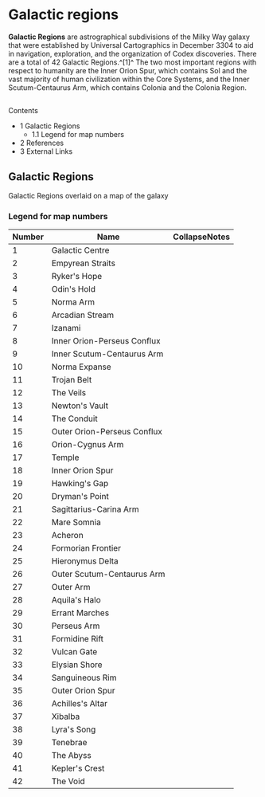 # Galactic regions
**Galactic Regions** are astrographical subdivisions of the Milky Way galaxy that were established by Universal Cartographics in December 3304 to aid in navigation, exploration, and the organization of Codex discoveries. There are a total of 42 Galactic Regions.^[1]^ The two most important regions with respect to humanity are the Inner Orion Spur, which contains Sol and the vast majority of human civilization within the Core Systems, and the Inner Scutum-Centaurus Arm, which contains Colonia and the Colonia Region.

## 

Contents

- 1 Galactic Regions
    - 1.1 Legend for map numbers
- 2 References
- 3 External Links

## Galactic Regions

Galactic Regions overlaid on a map of the galaxy

### Legend for map numbers

| Number | Name | CollapseNotes |
| --- | --- | --- |
| 1 | Galactic Centre |  |
| 2 | Empyrean Straits |  |
| 3 | Ryker's Hope |  |
| 4 | Odin's Hold |  |
| 5 | Norma Arm |  |
| 6 | Arcadian Stream |  |
| 7 | Izanami |  |
| 8 | Inner Orion-Perseus Conflux |  |
| 9 | Inner Scutum-Centaurus Arm |  |
| 10 | Norma Expanse |  |
| 11 | Trojan Belt |  |
| 12 | The Veils |  |
| 13 | Newton's Vault |  |
| 14 | The Conduit |  |
| 15 | Outer Orion-Perseus Conflux |  |
| 16 | Orion-Cygnus Arm |  |
| 17 | Temple |  |
| 18 | Inner Orion Spur |  |
| 19 | Hawking's Gap |  |
| 20 | Dryman's Point |  |
| 21 | Sagittarius-Carina Arm |  |
| 22 | Mare Somnia |  |
| 23 | Acheron |  |
| 24 | Formorian Frontier |  |
| 25 | Hieronymus Delta |  |
| 26 | Outer Scutum-Centaurus Arm |  |
| 27 | Outer Arm |  |
| 28 | Aquila's Halo |  |
| 29 | Errant Marches |  |
| 30 | Perseus Arm |  |
| 31 | Formidine Rift |  |
| 32 | Vulcan Gate |  |
| 33 | Elysian Shore |  |
| 34 | Sanguineous Rim |  |
| 35 | Outer Orion Spur |  |
| 36 | Achilles's Altar |  |
| 37 | Xibalba |  |
| 38 | Lyra's Song |  |
| 39 | Tenebrae |  |
| 40 | The Abyss |  |
| 41 | Kepler's Crest |  |
| 42 | The Void |  |